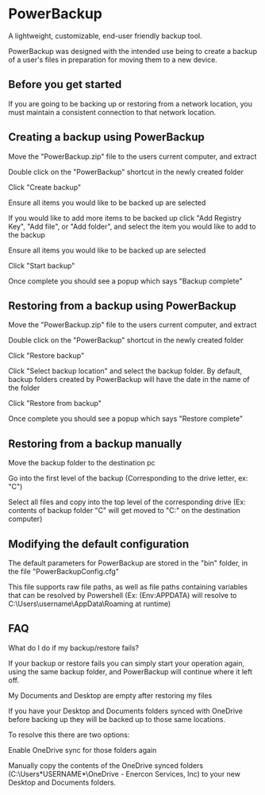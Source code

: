 # PowerBackup
A lightweight, customizable, end-user friendly backup tool.

PowerBackup was designed with the intended use being to create a backup of a user's files in preparation for moving them to a new device.

Before you get started
-----------------------------------
If you are going to be backing up or restoring from a network location, you must maintain a consistent connection to that network location.

Creating a backup using PowerBackup
-----------------------------------
Move the "PowerBackup.zip" file to the users current computer, and extract

Double click on the "PowerBackup" shortcut in the newly created folder

Click "Create backup"

Ensure all items you would like to be backed up are selected

If you would like to add more items to be backed up click "Add Registry Key", "Add file", or "Add folder", and select the item you would like to add to the backup

Ensure all items you would like to be backed up are selected

Click "Start backup"

Once complete you should see a popup which says "Backup complete"


Restoring from a backup using PowerBackup
-----------------------------------
Move the "PowerBackup.zip" file to the users current computer, and extract

Double click on the "PowerBackup" shortcut in the newly created folder

Click "Restore backup"

Click "Select backup location" and select the backup folder. By default, backup folders created by PowerBackup will have the date in the name of the folder

Click "Restore from backup"

Once complete you should see a popup which says "Restore complete"


Restoring from a backup manually
-----------------------------------
Move the backup folder to the destination pc

Go into the first level of the backup (Corresponding to the drive letter, ex: "C")

Select all files and copy into the top level of the corresponding drive (Ex: contents of backup folder "C" will get moved to "C:\" on the destination computer)

Modifying the default configuration
-----------------------------------
The default parameters for PowerBackup are stored in the "bin" folder, in the file "PowerBackupConfig.cfg"

This file supports raw file paths, as well as file paths containing variables that can be resolved by Powershell (Ex: $($Env:APPDATA) will resolve to C:\Users\username\AppData\Roaming at runtime)

FAQ
-----------------------------------
What do I do if my backup/restore fails?

If your backup or restore fails you can simply start your operation again, using the same backup folder, and PowerBackup will continue where it left off.

My Documents and Desktop are empty after restoring my files

If you have your Desktop and Documents folders synced with OneDrive before backing up they will be backed up to those same locations.

To resolve this there are two options:

Enable OneDrive sync for those folders again

Manually copy the contents of the OneDrive synced folders (C:\Users\*USERNAME*\OneDrive - Enercon Services, Inc) to your new Desktop and Documents folders.
